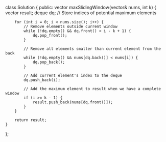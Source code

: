 class Solution {
public:
    vector<int> maxSlidingWindow(vector<int>& nums, int k) {
        vector<int> result;
        deque<int> dq; // Store indices of potential maximum elements
        
        for (int i = 0; i < nums.size(); i++) {
            // Remove elements outside current window
            while (!dq.empty() && dq.front() < i - k + 1) {
                dq.pop_front();
            }
            
            // Remove all elements smaller than current element from the back
            while (!dq.empty() && nums[dq.back()] < nums[i]) {
                dq.pop_back();
            }
            
            // Add current element's index to the deque
            dq.push_back(i);
            
            // Add the maximum element to result when we have a complete window
            if (i >= k - 1) {
                result.push_back(nums[dq.front()]);
            }
        }
        
        return result;
    }
};
